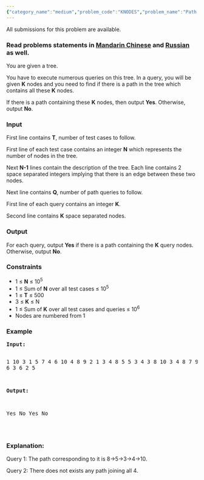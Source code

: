 ```yaml
---
{"category_name":"medium","problem_code":"KNODES","problem_name":"Path containing K Nodes","languages_supported":{"0":"ADA","1":"ASM","2":"BASH","3":"BF","4":"C","5":"C99 strict","6":"CAML","7":"CLOJ","8":"CLPS","9":"CPP 4.3.2","10":"CPP 4.9.2","11":"CPP14","12":"CS2","13":"D","14":"ERL","15":"FORT","16":"FS","17":"GO","18":"HASK","19":"ICK","20":"ICON","21":"JAVA","22":"JS","23":"LISP clisp","24":"LISP sbcl","25":"LUA","26":"NEM","27":"NICE","28":"NODEJS","29":"PAS fpc","30":"PAS gpc","31":"PERL","32":"PERL6","33":"PHP","34":"PIKE","35":"PRLG","36":"PYPY","37":"PYTH","38":"PYTH 3.4","39":"RUBY","40":"SCALA","41":"SCM chicken","42":"SCM guile","43":"SCM qobi","44":"ST","45":"TCL","46":"TEXT","47":"WSPC"},"max_timelimit":2,"source_sizelimit":50000,"problem_author":"devuy11","problem_tester":"adurysk","date_added":"20-05-2015","tags":{"0":"bfs","1":"cook60","2":"devuy11","3":"medium"},"editorial_url":"http://discuss.codechef.com/problems/KNODES","time":{"view_start_date":1437330600,"submit_start_date":1437330600,"visible_start_date":1437330600,"end_date":1735669800},"layout":"problem"}
---
```

<span class="solution-visible-txt">All submissions for this problem are available.</span><h3> Read problems statements in <a target="_blank" href="http://www.codechef.com/download/translated/COOK60/mandarin/KNODES.pdf">Mandarin Chinese</a> and <a target="_blank" href="http://www.codechef.com/download/translated/COOK60/russian/KNODES.pdf">Russian</a> as well.</h3>
<p>You are given a tree.</p>
<p>You have to execute numerous queries on this tree. In a query, you will be given <b>K</b> nodes and you need to find if there is a path in the tree which contains all these <b>K</b> nodes.</p>
<p>If there is a path containing these <b>K</b> nodes, then output <b>Yes</b>. Otherwise, output <b>No</b>.</p>
<h3>Input</h3>
<p>First line contains <b>T</b>, number of test cases to follow.</p>
<p>First line of each test case contains an integer <b>N</b> which represents the number of nodes in the tree.</p>
<p>Next <b>N-1</b> lines contain the description of the tree. Each line contains 2 space separated integers implying that there is an edge between these two nodes.</p>
<p>Next line contains <b>Q</b>, number of path queries to follow.</p>
<p>First line of each query contains an integer <b>K</b>.</p>
<p>Second line contains <b>K</b> space separated nodes.</p>
<h3>Output</h3>
<p>
For each query, output <b>Yes</b> if there is a path containing the <b>K</b> query nodes. Otherwise, output <b>No</b>.
</p>
<h3>Constraints</h3>
<ul>
<li>1 ≤ <b>N</b> ≤ 10<sup>5</sup></li>
<li>1 ≤ Sum of <b>N</b> over all test cases ≤ 10<sup>5</sup></li>
<li>1 ≤ <b>T</b> ≤ 500 </li>
<li>3 ≤ <b>K</b> ≤ N</li>
<li>1 ≤ Sum of <b>K</b> over all test cases and queries ≤ 10<sup>6</sup></li>
<li>Nodes are numbered from 1</li>
</ul>
<h3>Example</h3>
<pre><b>Input:</b>

1
10
3 1
5 7
4 6
10 4
8 9
2 1
3 4
8 5
5 3
4
3
8 10 3
4
8 7 9 6
3
2 1 6
3
6 2 5

<b>Output:</b>

Yes
No
Yes
No

</pre><h3>Explanation: </h3>
<p>
Query 1: The path corresponding to it is 8->5->3->4->10.</p>
<p>
Query 2: There does not exists any path joining all 4.
</p>
